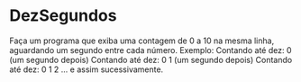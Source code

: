 # DezSegundos
Faça um programa que exiba uma contagem de 0 a 10 na mesma linha, aguardando um segundo entre cada número.  Exemplo:  Contando até dez: 0  (um segundo depois)  Contando até dez: 0 1  (um segundo depois)  Contando até dez: 0 1 2  ... e assim sucessivamente.
